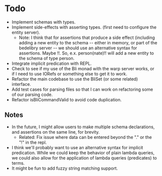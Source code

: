 
Todo
====
  * Implement schemas with types.
  * Implement side-effects with asserting types. (first need to configure the entity server).
     * Note: I think that for assertions that produce a side effect (including adding a new entity
             to the schema -- either in memory, or part of the bedelibry server -- we should use
             an alternative syntax for assertions. Maybe !!. So, e.x. person(nate)!! will add a new
             entity to the schema of type person.
  * Integrate implicit predication with REPL.
  * Check to see if my use of the Bli monad with the warp server works,
    or if I need to use IORefs or something else to get it to work.
  * Refactor the main codebase to use the BliSet (or some related) interface.
  * Add test cases for parsing files so that I can work on refactoring some of our parsing code.
  * Refactor isBliCommandValid to avoid code duplication.

Notes
-----

  * In the future, I might allow users to make multiple schema declarations, and assertions on the same line, for brevity.
      * Related: Fix issue where data can be entered beyond the "." or the "!" in the repl.
  * I think we'll probably want to use an alternative syntax for implicit predication.
    While we could keep the behavior of plain lambda queries, we could also 
    allow for the application of lambda queries (predicates) to terms.
  * It might be fun to add fuzzy string matching support.